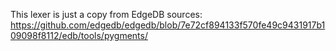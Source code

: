 This lexer is just a copy from EdgeDB sources:
https://github.com/edgedb/edgedb/blob/7e72cf894133f570fe49c9431917b109098f8112/edb/tools/pygments/
